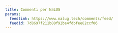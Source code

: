 ```yaml
---
title: Commenti per NaLUG
params:
  feedlink: https://www.nalug.tech/comments/feed/
  feedid: 7d8697f211b88f92ba4fdbfee82ccf06
---
```

